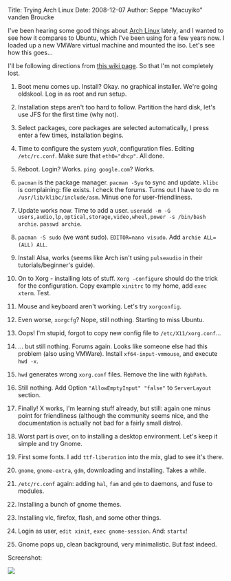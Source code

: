 Title: Trying Arch Linux
Date: 2008-12-07
Author: Seppe "Macuyiko" vanden Broucke

I've been hearing some good things about [Arch Linux](http://www.archlinux.org/) lately, and I wanted to see how it compares to Ubuntu, which I've been using for a few years now. I loaded up a new VMWare virtual machine and mounted the iso. Let's see how this goes...

I'll be following directions from [this wiki page](http://wiki.archlinux.org/index.php/Beginners_Guide#Tweaks.2FFinishing_touches). So that I'm not completely lost.

  1. Boot menu comes up. Install? Okay. no graphical installer. We're going oldskool. Log in as root and run setup.

  2. Installation steps aren't too hard to follow. Partition the hard disk, let's use JFS for the first time (why not).

  3. Select packages, core packages are selected automatically, I press enter a few times, installation begins.

  4. Time to configure the system *yuck*, configuration files. Editing `/etc/rc.conf`. Make sure that `eth0="dhcp"`. All done.

  5. Reboot. Login? Works. `ping google.com`? Works.

  6. `pacman` is the package manager. `pacman -Syu` to sync and update. `klibc` is complaining: file exists. I check the forums. Turns out I have to do `rm /usr/lib/klibc/include/asm`. Minus one for user-friendliness.

  7. Update works now. Time to add a user. `useradd -m -G users,audio,lp,optical,storage,video,wheel,power -s /bin/bash archie`. `passwd archie`.

  8. `pacman -S sudo` (we want sudo). `EDITOR=nano visudo`. Add `archie ALL=(ALL) ALL`.

  9. Install Alsa, works (seems like Arch isn't using `pulseaudio` in their tutorials/beginner's guide).

  10. On to Xorg - installing lots of stuff. `Xorg -configure` should do the trick for the configuration. Copy example `xinitrc` to my home, add `exec xterm`. Test.

  11. Mouse and keyboard aren't working. Let's try `xorgconfig`.

  12. Even worse, `xorgcfg`? Nope, still nothing. Starting to miss Ubuntu.

  13. Oops! I'm stupid, forgot to copy new config file to `/etc/X11/xorg.conf`...

  14. ... but still nothing. Forums again. Looks like someone else had this problem (also using VMWare). Install `xf64-input-vmmouse`, and execute `hwd -x`.

  15. `hwd` generates wrong `xorg.conf` files. Remove the line with `RgbPath`.

  16. Still nothing. Add Option `"AllowEmptyInput" "false"` to `ServerLayout` section.

  17. Finally! X works, I'm learning stuff already, but still: again one minus point for friendliness (although the community seems nice, and the documentation is actually not bad for a fairly small distro).

  18. Worst part is over, on to installing a desktop environment. Let's keep it simple and try Gnome.

  19. First some fonts. I add `ttf-liberation` into the mix, glad to see it's there.

  20. `gnome`, `gnome-extra`, `gdm`, downloading and installing. Takes a while.

  21. `/etc/rc.conf` again: adding `hal`, `fam` and `gdm` to daemons, and fuse to modules.

  22. Installing a bunch of gnome themes.

  23. Installing vlc, firefox, flash, and some other things.

  24. Login as user, `edit xinit`, `exec gnome-session`. And: `startx`!

  25. Gnome pops up, clean background, very minimalistic. But fast indeed.

Screenshot:

![](http://4.bp.blogspot.com/_X4W-h82Vgjw/STsJWIjqvJI/AAAAAAAALIc/59jmigmYngc/s400/arch.jpg)



